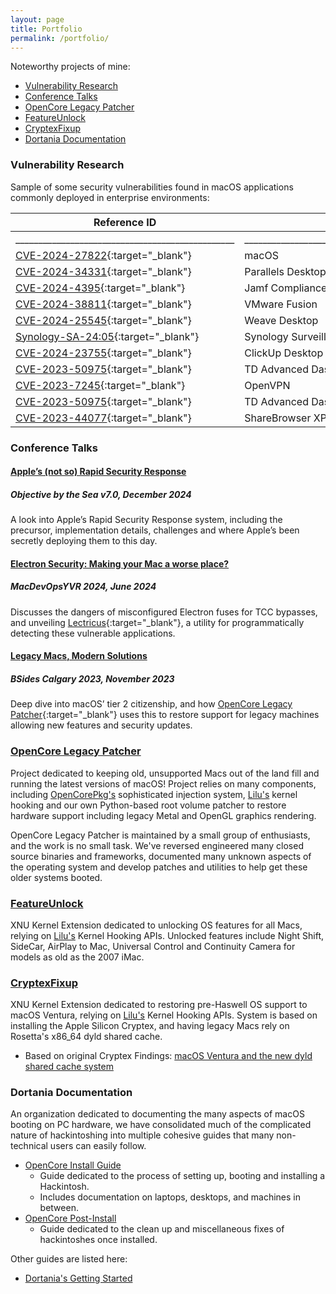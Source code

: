 ```yaml
---
layout: page
title: Portfolio
permalink: /portfolio/
---
```


Noteworthy projects of mine:

* [Vulnerability Research](#vulnerability-research)
* [Conference Talks](#conference-talks)
* [OpenCore Legacy Patcher](#opencore-legacy-patcher)
* [FeatureUnlock](#featureunlock)
* [CryptexFixup](#cryptexfixup)
* [Dortania Documentation](#dortania-documentation)

### Vulnerability Research

Sample of some security vulnerabilities found in macOS applications commonly deployed in enterprise environments:

| Reference ID | Product | Affected Versions | Description |
| --- | --- | --- | --- |
| ________________________________________________ | ____________________________________________________________________________________ | ____________________________________________________________ | ____________________________________________________________ |
| [CVE-2024-27822](https://support.apple.com/en-ca/HT214106){:target="_blank"} | macOS | 14.4.1 and older | Local Privilege Escalation |
| [CVE-2024-34331](https://khronokernel.com/macos/2024/05/30/CVE-2024-34331.html){:target="_blank"} | Parallels Desktop | 19.3.0 and older | Local Privilege Escalation |
| [CVE-2024-4395](https://www.cve.org/CVERecord?id=CVE-2024-4395){:target="_blank"} | Jamf Compliance Editor | 1.3.0 and older | Local Privilege Escalation |
| [CVE-2024-38811](https://support.broadcom.com/web/ecx/support-content-notification/-/external/content/SecurityAdvisories/0/24939){:target="_blank"} | VMware Fusion | v13.5 and older | Arbitrary Code Execution |
| [CVE-2024-25545](https://www.cve.org/CVERecord?id=CVE-2024-25545){:target="_blank"} | Weave Desktop | Unresolved | Arbitrary Code Execution |
| [Synology-SA-24:05](https://www.synology.com/en-us/security/advisory/Synology_SA_24_05){:target="_blank"} | Synology Surveillance Station Client | 2.1.3-2474 and older | Arbitrary Code Execution |
| [CVE-2024-23755](https://www.cve.org/CVERecord?id=CVE-2024-23755){:target="_blank"} | ClickUp Desktop App | 3.3.76 and older | Arbitrary Code Execution |
| [CVE-2023-50975](https://www.cve.org/CVERecord?id=CVE-2023-50975){:target="_blank"} | TD Advanced Dashboard | 3.0.3 and older | Arbitrary Code Execution |
| [CVE-2023-7245](https://www.cve.org/CVERecord?id=CVE-2023-7245){:target="_blank"} | OpenVPN | 3.4.7 and older | Arbitrary Code Execution |
| [CVE-2023-50975](https://gist.github.com/khronokernel/2598c067d0f49b0f0a4c8b01cf129d34){:target="_blank"} | TD Advanced Dashboard | 3.0.3 and older | Arbitrary Code Execution |
| [CVE-2023-44077](https://www.cve.org/CVERecord?id=CVE-2023-44077){:target="_blank"} | ShareBrowser XPC Services | 6.1.5.27 and older | Local Privilege Escalation |


### Conference Talks

#### [Apple’s (not so) Rapid Security Response](https://objectivebythesea.org/v7/index.html)
##### Objective by the Sea v7.0, December 2024

A look into Apple’s Rapid Security Response system, including the precursor, implementation
details, challenges and where Apple’s been secretly deploying them to this day.

#### [Electron Security: Making your Mac a worse place?](https://www.youtube.com/watch?v=e6u-qLruXjs)
##### MacDevOpsYVR 2024, June 2024

Discusses the dangers of misconfigured Electron fuses for TCC bypasses, and unveiling
[Lectricus](https://github.com/ripeda/lectricus){:target="_blank"}, a utility for programmatically detecting these vulnerable applications.

#### [Legacy Macs, Modern Solutions](https://www.youtube.com/watch?v=iTlQN_47Kcg)
##### BSides Calgary 2023, November 2023

Deep dive into macOS’ tier 2 citizenship, and how [OpenCore Legacy Patcher](https://github.com/dortania/OpenCore-Legacy-Patcher){:target="_blank"} uses this to
restore support for legacy machines allowing new features and security updates.


### [OpenCore Legacy Patcher](https://github.com/dortania/OpenCore-Legacy-Patcher)

Project dedicated to keeping old, unsupported Macs out of the land fill and running the latest versions of macOS! Project relies on many components, including [OpenCorePkg's](https://github.com/acidanthera/OpenCorePkg) sophisticated injection system, [Lilu's](https://github.com/acidanthera/Lilu) kernel hooking and our own Python-based root volume patcher to restore hardware support including legacy Metal and OpenGL graphics rendering.

OpenCore Legacy Patcher is maintained by a small group of enthusiasts, and the work is no small task. We've reversed engineered many closed source binaries and frameworks, documented many unknown aspects of the operating system and develop patches and utilities to help get these older systems booted.


### [FeatureUnlock](https://github.com/acidanthera/FeatureUnlock)

XNU Kernel Extension dedicated to unlocking OS features for all Macs, relying on [Lilu's](https://github.com/acidanthera/Lilu) Kernel Hooking APIs. Unlocked features include Night Shift, SideCar, AirPlay to Mac, Universal Control and Continuity Camera for models as old as the 2007 iMac.


### [CryptexFixup](https://github.com/acidanthera/CryptexFixup)

XNU Kernel Extension dedicated to restoring pre-Haswell OS support to macOS Ventura, relying on [Lilu's](https://github.com/acidanthera/Lilu) Kernel Hooking APIs. System is based on installing the Apple Silicon Cryptex, and having legacy Macs rely on Rosetta's x86_64 dyld shared cache.

* Based on original Cryptex Findings: [macOS Ventura and the new dyld shared cache system](https://khronokernel.github.io/macos/2022/06/22/VENTURA-DYLD.html)


### Dortania Documentation

An organization dedicated to documenting the many aspects of macOS booting on PC hardware, we have consolidated much of the complicated nature of hackintoshing into multiple cohesive guides that many non-technical users can easily follow.

* [OpenCore Install Guide](https://dortania.github.io/OpenCore-Install-Guide/)
  * Guide dedicated to the process of setting up, booting and installing a Hackintosh.
  * Includes documentation on laptops, desktops, and machines in between.
* [OpenCore Post-Install](https://dortania.github.io/OpenCore-Post-Install/)
  * Guide dedicated to the clean up and miscellaneous fixes of hackintoshes once installed.

Other guides are listed here:

* [Dortania's Getting Started](https://dortania.github.io/getting-started/)